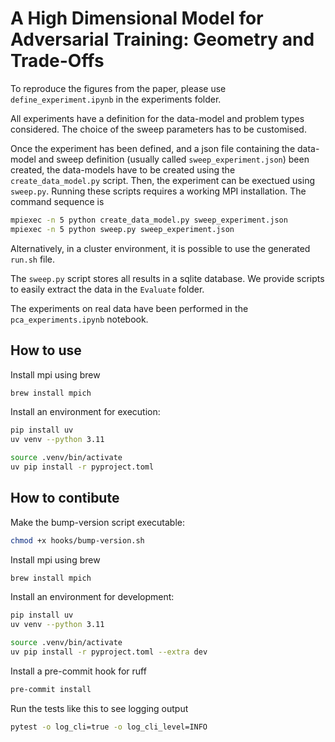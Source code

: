 # A High Dimensional Model for Adversarial Training: Geometry and Trade-Offs


To reproduce the figures from the paper, please use `define_experiment.ipynb` in the experiments folder.

All experiments have a definition for the data-model and problem types considered. The choice of the sweep parameters has to be customised.

Once the experiment has been defined, and a json file containing the data-model and sweep definition (usually called `sweep_experiment.json`) been created, the data-models have to be created using the `create_data_model.py` script.
Then, the experiment can be exectued using `sweep.py`.
Running these scripts requires a working MPI installation. The command sequence is
```bash
mpiexec -n 5 python create_data_model.py sweep_experiment.json
mpiexec -n 5 python sweep.py sweep_experiment.json
```
Alternatively, in a cluster environment, it is possible to use the generated `run.sh` file.

The `sweep.py` script stores all results in a sqlite database. We provide scripts to easily extract the data in the `Evaluate` folder.

The experiments on real data have been performed in the `pca_experiments.ipynb` notebook.


## How to use

Install mpi using brew
```bash
brew install mpich
```

Install an environment for execution:
```bash
pip install uv
uv venv --python 3.11

source .venv/bin/activate
uv pip install -r pyproject.toml
```

## How to contibute

Make the bump-version script executable:
```bash
chmod +x hooks/bump-version.sh
```

Install mpi using brew
```bash
brew install mpich
```

Install an environment for development:
```bash
pip install uv
uv venv --python 3.11

source .venv/bin/activate
uv pip install -r pyproject.toml --extra dev
```

Install a pre-commit hook for ruff
```bash
pre-commit install
```


Run the tests like this to see logging output
```bash
pytest -o log_cli=true -o log_cli_level=INFO
```
